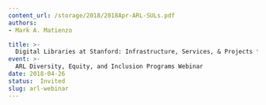 ```yaml
---
content_url: /storage/2018/2018Apr-ARL-SULs.pdf
authors: 
- Mark A. Matienzo

title: >-
  Digital Libraries at Stanford: Infrastructure, Services, & Projects for Accessible Content
event: >-
  ARL Diversity, Equity, and Inclusion Programs Webinar
date: 2018-04-26
status:  Invited
slug: arl-webinar
---
```

